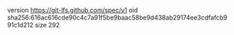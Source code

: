 version https://git-lfs.github.com/spec/v1
oid sha256:616ac616cde90c4c7a91f5be9baac58be9d438ab29174ee3cdfafcb991c1d212
size 292
